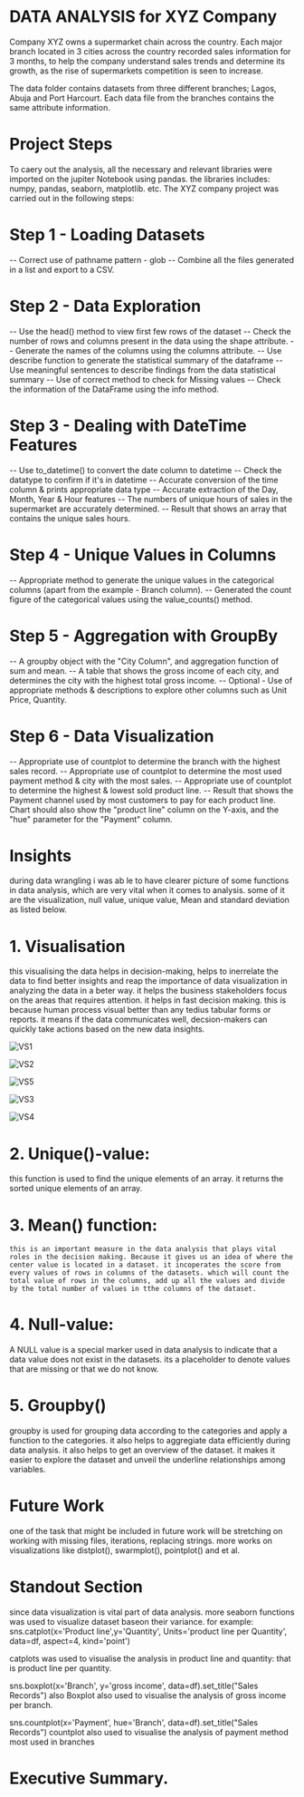 # DATA ANALYSIS for XYZ Company
Company XYZ owns a supermarket chain across the country. Each major branch located in 3 cities across the country recorded sales information for 3 months, to help the company understand sales trends and determine its growth, as the rise of supermarkets competition is seen to increase.

The data folder contains datasets from three different branches; Lagos, Abuja and Port Harcourt. Each data file from the branches contains the same attribute information.

# Project Steps

To caery out the analysis, all the necessary and relevant libraries were imported on the jupiter Notebook using pandas. the libraries includes: numpy, pandas, seaborn, matplotlib. etc.
The XYZ company project was carried out in the following steps:

# Step 1 - Loading Datasets
-- Correct use of pathname pattern - glob
-- Combine all the files generated in a list and export to a CSV.

# Step 2 - Data Exploration
-- Use the head() method to view first few rows of the dataset
-- Check the number of rows and columns present in the data using the shape attribute.
-- Generate the names of the columns using the columns attribute.
-- Use describe function to generate the statistical summary of the dataframe
-- Use meaningful sentences to describe findings from the data statistical summary
-- Use of correct method to check for Missing values
-- Check the information of the DataFrame using the info method.

# Step 3 - Dealing with DateTime Features
-- Use to_datetime() to convert the date column to datetime
-- Check the datatype to confirm if it's in datetime
-- Accurate conversion of the time column & prints appropriate data type
-- Accurate extraction of the Day, Month, Year & Hour features
-- The numbers of unique hours of sales in the supermarket are accurately determined.
-- Result that shows an array that contains the unique sales hours.

# Step 4 - Unique Values in Columns
-- Appropriate method to generate the unique values in the categorical columns (apart from the example - Branch column).
-- Generated the count figure of the categorical values using the value_counts() method.

# Step 5 - Aggregation with GroupBy
-- A groupby object with the "City Column", and aggregation function of sum and mean.
-- A table that shows the gross income of each city, and determines the city with the highest total gross income.
-- Optional - Use of appropriate methods & descriptions to explore other columns such as Unit Price, Quantity.

# Step 6 - Data Visualization
-- Appropriate use of countplot to determine the branch with the highest sales record.
-- Appropriate use of countplot to determine the most used payment method & city with the most sales.
-- Appropriate use of countplot to determine the highest & lowest sold product line.
-- Result that shows the Payment channel used by most customers to pay for each product line. Chart should also show the "product line" column on the Y-axis, and the "hue" parameter for the "Payment" column. 


# Insights
during data wrangling i was ab le to have clearer picture of some functions in data analysis, which are very vital when it comes to analysis. some of it are the visualization, null value, unique value, Mean and standard deviation as listed below.

  # 1. Visualisation
this  visualising the data helps in decision-making, helps to inerrelate the data to find better insights and reap the importance of data visualization in analyzing the data in a beter way. it helps the business stakeholders focus on the areas that requires attention. it helps in fast decision making. this is because human process visual better than any tedius tabular forms or reports. it means if the data communicates well, decsion-makers can quickly take actions based on the new data insights.

![VS1](https://github.com/mdrasel3/data-analysis-demo-project-1/assets/95276609/6abe5dda-3b28-41ad-8d7e-7145c17159f3)

![VS2](https://github.com/mdrasel3/data-analysis-demo-project-1/assets/95276609/95c8ad5a-a699-4d57-9c7a-1b886c534006)

![VS5](https://github.com/mdrasel3/data-analysis-demo-project-1/assets/95276609/88eb0342-d7ea-42c5-93e3-9a6ea72d5868)

![VS3](https://github.com/mdrasel3/data-analysis-demo-project-1/assets/95276609/56db9f21-d62d-41ea-ba44-0a3ab5d3fc9d)

![VS4](https://github.com/mdrasel3/data-analysis-demo-project-1/assets/95276609/3cacaffd-3e2b-4e3c-be53-ae7c64280428)


   # 2. Unique()-value:
   this function is used to find the unique elements of an array. it returns the sorted unique elements of an array.
   
   # 3. Mean() function:
    this is an important measure in the data analysis that plays vital roles in the decision making. Because it gives us an idea of where the center value is located in a dataset. it incoperates the score from every values of rows in columns of the datasets. which will count the total value of rows in the columns, add up all the values and divide by the total number of values in tthe columns of the dataset. 
    
   # 4. Null-value:
   A NULL value is a special marker used in data analysis to indicate that a data value does not exist  in the datasets. its a placeholder to denote values that are missing or that we do not know.
   # 5. Groupby() 
   groupby is used for grouping data according to the categories and apply a function to the categories. it also helps to aggregiate data efficiently during data analysis. it also helps to get an overview of the dataset. it makes it easier to explore the dataset and unveil the underline relationships among variables.
   
# Future Work
one of the task that might be included in future work will be stretching on working with missing files, iterations, replacing strings. more works on visualizations like distplot(), swarmplot(), pointplot() and et al.

# Standout Section
since data visualization is vital part of data analysis. more seaborn functions was used to visualize dataset baseon their variance. for example:
  sns.catplot(x='Product line',y='Quantity', Units='product line per Quantity', data=df, aspect=4, kind='point')
  
  catplots was used to visualise the analysis in product line and quantity: that is product line per quantity.
  
  sns.boxplot(x='Branch', y='gross income', data=df).set_title("Sales Records")
also Boxplot also used to visualise the analysis of gross income per branch.

  sns.countplot(x='Payment', hue='Branch', data=df).set_title("Sales Records")
countplot also used to visualise the analysis of payment method most used in branches


# Executive Summary.
